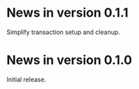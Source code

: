 # News in version 0.1.1

Simplify transaction setup and cleanup.

# News in version 0.1.0

Initial release.
